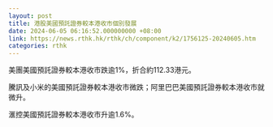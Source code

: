 ```yaml
---
layout: post
title: 港股美國預託證券較本港收市個別發展
date: 2024-06-05 06:16:52.000000000 +08:00
link: https://news.rthk.hk/rthk/ch/component/k2/1756125-20240605.htm
categories: rthk
---
```


美團美國預託證券較本港收市跌逾1%，折合約112.33港元。

騰訊及小米的美國預託證券較本港收市微跌；阿里巴巴美國預託證券較本港收市就微升。

滙控美國預託證券較本港收市升逾1.6%。

